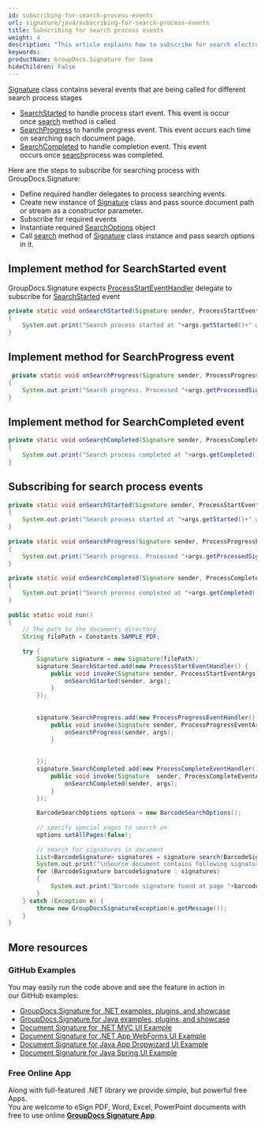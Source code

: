 ```yaml
---
id: subscribing-for-search-process-events
url: signature/java/subscribing-for-search-process-events
title: Subscribing for search process events
weight: 4
description: "This article explains how to subscribe for search electronic signatures events like start, progress and completion with GroupDocs.Signature API."
keywords: 
productName: GroupDocs.Signature for Java
hideChildren: False
---
```

[Signature](https://apireference.groupdocs.com/java/signature/com.groupdocs.signature/Signature) class contains several events that are being called for different search process stages

*   [SearchStarted](https://apireference.groupdocs.com/java/signature/com.groupdocs.signature/Signature#SearchStarted) to handle process start event. This event is occur once [search](https://apireference.groupdocs.com/java/signature/com.groupdocs.signature/Signature#search(java.lang.Class,%20com.groupdocs.signature.options.search.SearchOptions)) method is called
*   [SearchProgress](https://apireference.groupdocs.com/java/signature/com.groupdocs.signature/Signature#SearchProgress) to handle progress event. This event occurs each time on searching each document page.
*   [SearchCompleted](https://apireference.groupdocs.com/java/signature/com.groupdocs.signature/Signature#SearchCompleted) to handle completion event. This event occurs once [search](https://apireference.groupdocs.com/java/signature/com.groupdocs.signature/Signature#search(java.lang.Class,%20com.groupdocs.signature.options.search.SearchOptions))process was completed.    

Here are the steps to subscribe for searching process with GroupDocs.Signature:

*   Define required handler delegates to process searching events.    
*   Create new instance of [Signature](https://apireference.groupdocs.com/java/signature/com.groupdocs.signature/Signature) class and pass source document path or stream as a constructor parameter.    
*   Subscribe for required events      
*   Instantiate required [SearchOptions](https://apireference.groupdocs.com/java/signature/com.groupdocs.signature.options.search/SearchOptions) object       
*   Call [search](https://apireference.groupdocs.com/java/signature/com.groupdocs.signature/Signature#search(java.lang.Class,%20com.groupdocs.signature.options.search.SearchOptions)) method of [Signature](https://apireference.groupdocs.com/java/signature/com.groupdocs.signature/Signature) class instance and pass search options in it.
    

## Implement method for SearchStarted event

GroupDocs.Signature expects [ProcessStartEventHandler](https://apireference.groupdocs.com/java/signature/com.groupdocs.signature.handler.events/ProcessStartEventHandler) delegate to subscribe for [SearchStarted](https://apireference.groupdocs.com/java/signature/com.groupdocs.signature/Signature#SearchStarted) event

```java
private static void onSearchStarted(Signature sender, ProcessStartEventArgs args)
{
    System.out.print("Search process started at "+args.getStarted()+" with "+args.getTotalSignatures()+" total signatures to be put in document");
}
```

## Implement method for SearchProgress event

```java
 private static void onSearchProgress(Signature sender, ProcessProgressEventArgs args)
{
    System.out.print("Search progress. Processed "+args.getProcessedSignatures()+" signatures. Time spent "+args.getTicks()+" mlsec");
}
```

## Implement method for SearchCompleted event

```java
private static void onSearchCompleted(Signature sender, ProcessCompleteEventArgs args)
{
    System.out.print("Search process completed at "+args.getCompleted()+" with "+args.getTotalSignatures()+" total signatures. Process took "+args.getTicks()+" mlsec");
}
```

## Subscribing for search process events

```java
private static void onSearchStarted(Signature sender, ProcessStartEventArgs args)
{
    System.out.print("Search process started at "+args.getStarted()+" with "+args.getTotalSignatures()+" total signatures to be put in document");
}
 
private static void onSearchProgress(Signature sender, ProcessProgressEventArgs args)
{
    System.out.print("Search progress. Processed "+args.getProcessedSignatures()+" signatures. Time spent "+args.getTicks()+" mlsec");
}
 
private static void onSearchCompleted(Signature sender, ProcessCompleteEventArgs args)
{
    System.out.print("Search process completed at "+args.getCompleted()+" with "+args.getTotalSignatures()+" total signatures. Process took "+args.getTicks()+" mlsec");
}
 
public static void run()
{
    // The path to the documents directory.
    String filePath = Constants.SAMPLE_PDF;
 
    try {
        Signature signature = new Signature(filePath);
        signature.SearchStarted.add(new ProcessStartEventHandler() {
            public void invoke(Signature sender, ProcessStartEventArgs args) {
                onSearchStarted(sender, args);
            }
        });
 
 
        signature.SearchProgress.add(new ProcessProgressEventHandler() {
            public void invoke(Signature sender, ProcessProgressEventArgs args) {
                onSearchProgress(sender, args);
            }
 
 
        });
        signature.SearchCompleted.add(new ProcessCompleteEventHandler() {
            public void invoke(Signature  sender, ProcessCompleteEventArgs args) {
                onSearchCompleted(sender, args);
            }
        });
 
        BarcodeSearchOptions options = new BarcodeSearchOptions();
 
        // specify special pages to search on
        options.setAllPages(false);   
 
        // search for signatures in document
        List<BarcodeSignature> signatures = signature.search(BarcodeSignature.class,options);
        System.out.print("\nSource document contains following signatures.");
        for (BarcodeSignature barcodeSignature : signatures)
        {
            System.out.print("Barcode signature found at page "+barcodeSignature.getPageNumber()+" with type "+barcodeSignature.getEncodeType()+" and text " + barcodeSignature.getText());
        }
    } catch (Exception e) {
        throw new GroupDocsSignatureException(e.getMessage());
    }
}
```

## More resources

### GitHub Examples 

You may easily run the code above and see the feature in action in our GitHub examples:

*   [GroupDocs.Signature for .NET examples, plugins, and showcase](https://github.com/groupdocs-signature/GroupDocs.Signature-for-.NET)    
*   [GroupDocs.Signature for Java examples, plugins, and showcase](https://github.com/groupdocs-signature/GroupDocs.Signature-for-Java)    
*   [Document Signature for .NET MVC UI Example](https://github.com/groupdocs-signature/GroupDocs.Signature-for-.NET-MVC)    
*   [Document Signature for .NET App WebForms UI Example](https://github.com/groupdocs-signature/GroupDocs.Signature-for-.NET-WebForms)    
*   [Document Signature for Java App Dropwizard UI Example](https://github.com/groupdocs-signature/GroupDocs.Signature-for-Java-Dropwizard)   
*   [Document Signature for Java Spring UI Example](https://github.com/groupdocs-signature/GroupDocs.Signature-for-Java-Spring)
    

### Free Online App 

Along with full-featured .NET library we provide simple, but powerful free Apps.  
You are welcome to eSign PDF, Word, Excel, PowerPoint documents with free to use online **[GroupDocs Signature App](https://products.groupdocs.app/signature)**.
